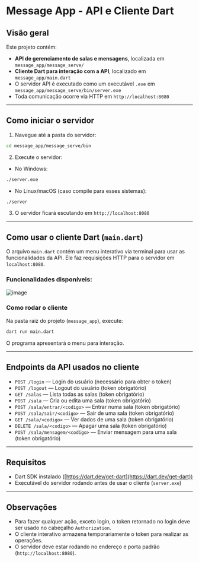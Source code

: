 
# Message App - API e Cliente Dart

## Visão geral

Este projeto contém:

- **API de gerenciamento de salas e mensagens**, localizada em `message_app/message_serve/`
- **Cliente Dart para interação com a API**, localizado em `message_app/main.dart`
- O servidor API é executado como um executável `.exe` em `message_app/message_serve/bin/server.exe`
- Toda comunicação ocorre via HTTP em `http://localhost:8080`

---

## Como iniciar o servidor

1. Navegue até a pasta do servidor:

```bash
cd message_app/message_serve/bin
```

2. Execute o servidor:

- No Windows:

```bash
./server.exe
```

- No Linux/macOS (caso compile para esses sistemas):

```bash
./server
```

3. O servidor ficará escutando em `http://localhost:8080`

---

## Como usar o cliente Dart (`main.dart`)

O arquivo `main.dart` contém um menu interativo via terminal para usar as funcionalidades da API. Ele faz requisições HTTP para o servidor em `localhost:8080`.

### Funcionalidades disponíveis:

![image](https://github.com/user-attachments/assets/c840fa71-8b7b-45d3-b438-803cf024fa02)

### Como rodar o cliente

Na pasta raiz do projeto (`message_app`), execute:

```bash
dart run main.dart
```

O programa apresentará o menu para interação.

---

## Endpoints da API usados no cliente

- `POST /login` — Login do usuário (necessário para obter o token)
- `POST /logout` — Logout do usuário (token obrigatório)
- `GET /salas` — Lista todas as salas (token obrigatório)
- `POST /sala` — Cria ou edita uma sala (token obrigatório)
- `POST /sala/entrar/<codigo>` — Entrar numa sala (token obrigatório)
- `POST /sala/sair/<codigo>` — Sair de uma sala (token obrigatório)
- `GET /sala/<codigo>` — Ver dados de uma sala (token obrigatório)
- `DELETE /sala/<codigo>` — Apagar uma sala (token obrigatório)
- `POST /sala/mensagem/<codigo>` — Enviar mensagem para uma sala (token obrigatório)

---

## Requisitos

- Dart SDK instalado ([https://dart.dev/get-dart](https://dart.dev/get-dart))
- Executável do servidor rodando antes de usar o cliente (`server.exe`)

---

## Observações

- Para fazer qualquer ação, exceto login, o token retornado no login deve ser usado no cabeçalho `Authorization`.
- O cliente interativo armazena temporariamente o token para realizar as operações.
- O servidor deve estar rodando no endereço e porta padrão (`http://localhost:8080`).

